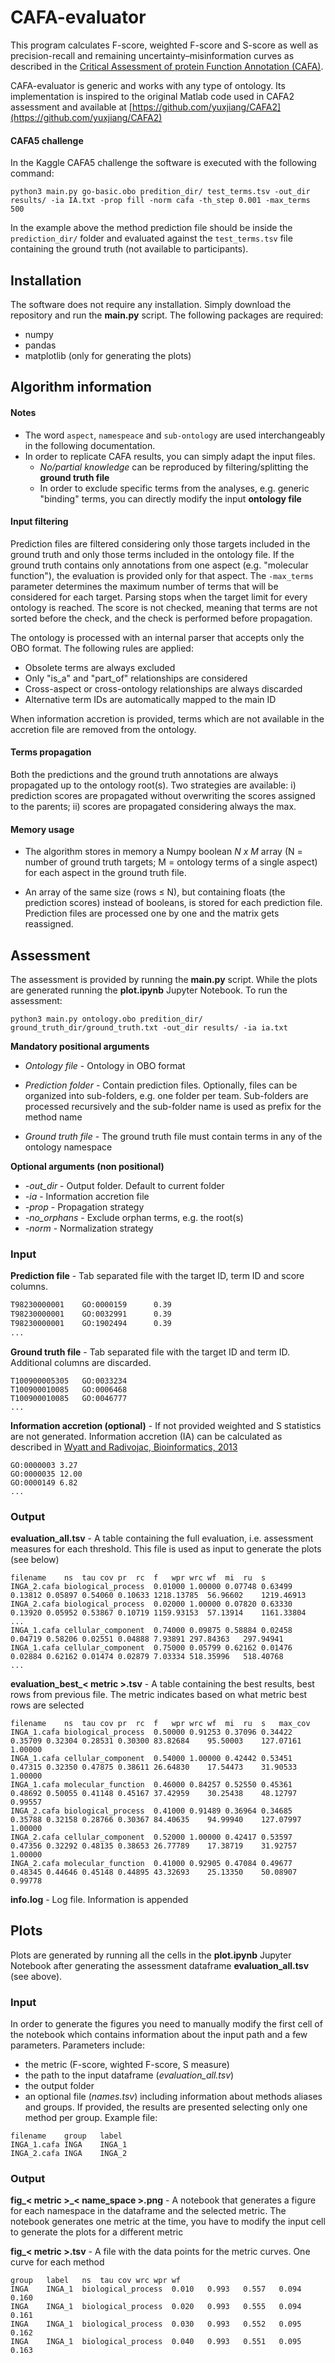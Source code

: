 # CAFA-evaluator

This program calculates F-score, weighted F-score and S-score as well as precision-recall and 
remaining uncertainty–misinformation curves as described in the 
[Critical Assessment of protein Function Annotation (CAFA)](https://www.biofunctionprediction.org/cafa/).

CAFA-evaluator is generic and works with any type of ontology. Its implementation is inspired to the 
original Matlab code used in CAFA2 assessment and available at 
[https://github.com/yuxjiang/CAFA2](https://github.com/yuxjiang/CAFA2)

#### CAFA5 challenge
In the Kaggle CAFA5 challenge the software is executed with the following command:

    python3 main.py go-basic.obo predition_dir/ test_terms.tsv -out_dir results/ -ia IA.txt -prop fill -norm cafa -th_step 0.001 -max_terms 500

In the example above the method prediction file should be inside the `prediction_dir/` folder and 
evaluated against the `test_terms.tsv` file containing the ground truth (not available to participants).

## Installation

The software does not require any installation. Simply download the repository and run the **main.py** script. 
The following packages are required:

- numpy
- pandas
- matplotlib (only for generating the plots)

## Algorithm information 

#### Notes
* The word `aspect`, `namespeace` and `sub-ontology` are used interchangeably in the following documentation.
* In order to replicate CAFA results, you can simply adapt the input files. 
  - *No/partial knowledge* can be reproduced by filtering/splitting the **ground truth file** 
  - In order to exclude specific terms from the analyses, 
e.g. generic "binding" terms, you can directly modify the input **ontology file** 

#### Input filtering

Prediction files are filtered considering only those targets included in the ground truth and 
only those terms included in the ontology file. 
If the ground truth contains only annotations from one aspect (e.g. "molecular function"), 
the evaluation is provided only for that aspect.
The `-max_terms` parameter determines the maximum number of terms that will be considered for each target. 
Parsing stops when the target limit for every ontology is reached. The score is not checked, 
meaning that terms are not sorted before the check, and the check is performed before propagation.

The ontology is processed with an internal parser that accepts only the OBO format. 
The following rules are applied: 
  - Obsolete terms are always excluded
  - Only "is_a" and "part_of" relationships are considered
  - Cross-aspect or cross-ontology relationships are always discarded
  - Alternative term IDs are automatically mapped to the main ID

When information accretion is provided, terms which are not available in the accretion file are 
removed from the ontology.

#### Terms propagation

Both the predictions and the ground truth annotations are always propagated up to the ontology root(s). 
Two strategies are available: i) prediction scores are propagated without overwriting the scores 
assigned to the parents; ii) scores are propagated considering always the max.

#### Memory usage

- The algorithm stores in memory a Numpy boolean *N x M* array 
(N = number of ground truth targets; M = ontology terms of a single aspect)
for each aspect in the ground truth file.

- An array of the same size (rows &le; N), but containing floats (the prediction scores) instead of booleans, 
is stored for each prediction file. Prediction files are processed one by one and the matrix gets reassigned.



## Assessment

The assessment is provided by running the **main.py** script. While the plots are generated running 
the **plot.ipynb** Jupyter Notebook. To run the assessment:

    python3 main.py ontology.obo predition_dir/ ground_truth_dir/ground_truth.txt -out_dir results/ -ia ia.txt
    
**Mandatory positional arguments**
* *Ontology file* - Ontology in OBO format

* *Prediction folder* - Contain prediction files. Optionally, files can be organized into sub-folders, e.g. one folder per team. 
Sub-folders are processed recursively and the sub-folder name is used as prefix for the method name

* *Ground truth file* - The ground truth file must contain terms in any of the ontology namespace

**Optional arguments (non positional)**

* *-out_dir* - Output folder. Default to current folder
* *-ia* - Information accretion file
* *-prop* - Propagation strategy 
* *-no_orphans* - Exclude orphan terms, e.g. the root(s)
* *-norm* - Normalization strategy

### Input
**Prediction file** - Tab separated file with the target ID, term ID and score columns.

~~~txt
T98230000001    GO:0000159      0.39
T98230000001    GO:0032991      0.39
T98230000001    GO:1902494      0.39
...
~~~

**Ground truth file** - Tab separated file with the target ID and term ID. 
Additional columns are discarded.
~~~
T100900005305   GO:0033234
T100900010085   GO:0006468
T100900010085   GO:0046777
...
~~~

**Information accretion (optional)** - If not provided weighted and S statistics are not generated.
Information accretion (IA) can be calculated as described in
[Wyatt and Radivojac, Bioinformatics, 2013](https://pubmed.ncbi.nlm.nih.gov/23813009/)

```
GO:0000003 3.27
GO:0000035 12.00
GO:0000149 6.82
...
```

### Output


**evaluation_all.tsv** - A table containing the full evaluation, i.e. assessment measures for each threshold. This
file is used as input to generate the plots (see below)
```
filename	ns	tau	cov	pr	rc	f	wpr	wrc	wf	mi	ru	s
INGA_2.cafa	biological_process	0.01000	1.00000	0.07748	0.63499	0.13812	0.05897	0.54060	0.10633	1218.13785	56.96602	1219.46913
INGA_2.cafa	biological_process	0.02000	1.00000	0.07820	0.63330	0.13920	0.05952	0.53867	0.10719	1159.93153	57.13914	1161.33804
...
INGA_1.cafa	cellular_component	0.74000	0.09875	0.58884	0.02458	0.04719	0.58206	0.02551	0.04888	7.93891	297.84363	297.94941
INGA_1.cafa	cellular_component	0.75000	0.05799	0.62162	0.01476	0.02884	0.62162	0.01474	0.02879	7.03334	518.35996	518.40768
...
```

**evaluation_best_< metric >.tsv** - A table containing the best results, best rows from previous file. The metric indicates
based on what metric best rows are selected
```
filename	ns	tau	cov	pr	rc	f	wpr	wrc	wf	mi	ru	s	max_cov
INGA_1.cafa	biological_process	0.50000	0.91253	0.37096	0.34422	0.35709	0.32304	0.28531	0.30300	83.82684	95.50003	127.07161	1.00000
INGA_1.cafa	cellular_component	0.54000	1.00000	0.42442	0.53451	0.47315	0.32350	0.47875	0.38611	26.64830	17.54473	31.90533	1.00000
INGA_1.cafa	molecular_function	0.46000	0.84257	0.52550	0.45361	0.48692	0.50055	0.41148	0.45167	37.42959	30.25438	48.12797	0.99557
INGA_2.cafa	biological_process	0.41000	0.91489	0.36964	0.34685	0.35788	0.32158	0.28766	0.30367	84.40635	94.99940	127.07997	1.00000
INGA_2.cafa	cellular_component	0.52000	1.00000	0.42417	0.53597	0.47356	0.32292	0.48135	0.38653	26.77789	17.38719	31.92757	1.00000
INGA_2.cafa	molecular_function	0.41000	0.92905	0.47084	0.49677	0.48345	0.44646	0.45148	0.44895	43.32693	25.13350	50.08907	0.99778
```


**info.log** - Log file. Information is appended


## Plots

Plots are generated by running all the cells in the **plot.ipynb** Jupyter Notebook after generating the assessment
dataframe **evaluation_all.tsv** (see above). 

### Input

In order to generate the figures you need to manually modify the first cell of the notebook which 
contains information about the input path and a few parameters. Parameters include: 
* the metric (F-score, wighted F-score, S measure)
* the path to the input dataframe (*evaluation_all.tsv*)
* the output folder
* an optional file (*names.tsv*) including information about methods aliases and groups. If provided, the results
are presented selecting only one method per group. Example file:
```
filename	group	label
INGA_1.cafa	INGA	INGA_1
INGA_2.cafa	INGA	INGA_2
```

### Output

**fig_< metric >_< name_space >.png** - A notebook that generates a figure for each namespace in the dataframe and the selected metric. 
The notebook generates one metric at the time, you have to modify the input cell to generate the plots for a different metric

**fig_< metric >.tsv** - A file with the data points for the metric curves. One curve for each method
```
group	label	ns	tau	cov	wrc	wpr	wf
INGA	INGA_1	biological_process	0.010	0.993	0.557	0.094	0.160
INGA	INGA_1	biological_process	0.020	0.993	0.555	0.094	0.161
INGA	INGA_1	biological_process	0.030	0.993	0.552	0.095	0.162
INGA	INGA_1	biological_process	0.040	0.993	0.551	0.095	0.163
```
